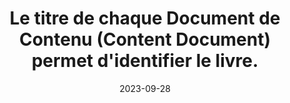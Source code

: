 ---
N: '97'
Rubrique: Identification et contact
title: Le titre de chaque Document de Contenu (Content Document) permet d'identifier le livre. 
detail: Le titre de chaque page permet d'identifier le site. 
abstract: 
categories: [" Identification et contact"]
agrege: O4097-E013
opquast: '4 097'
indiceebook: '13'
description: "Règle n° 013"
before: "012"
weight: "013"
after: "014"
actif: '1'
layout: rules
date: 2023-09-28
tags: ["", ""]
objectif: ["Améliorer l’accessibilité des contenus aux lectrices et lecteurs handicapées. ", "Améliorer la prise en compte des contenus par les moteurs de recherche et outils d’indexation"]
Meo: ["Rédiger le contenu de l'élément title de chaque Document de Contenu (Content Document) à y indiquer le nom du site."]
Controle: [""
]
epubcheck: 
ace: 
humancheck: true
Source: ["Opquast"]
Referentiel: [""]
steps: ["Développement", "Fabrication"]
---